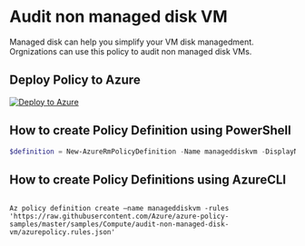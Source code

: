 # Audit non managed disk VM

Managed disk can help you simplify your VM disk managedment. Orgnizations can use this policy to audit non managed disk VMs. 

## Deploy Policy to Azure

[![Deploy to Azure](http://azuredeploy.net/deploybutton.png)](https://portal.azure.com/?feature.customportal=false&microsoft_azure_policy=true#blade/Microsoft_Azure_Policy/CreatePolicyDefinitionBlade)

## How to create Policy Definition using PowerShell

````powershell
$definition = New-AzureRmPolicyDefinition -Name manageddiskvm -DisplayName "Create VM using Managed Disk" -Policy 'https://raw.githubusercontent.com/Azure/azure-policy-samples/master/samples/Compute/audit-non-managed-disk-vm/azurepolicy.rules.json'
````

## How to create Policy Definitions using AzureCLI

````cli

Az policy definition create –name manageddiskvm -rules 'https://raw.githubusercontent.com/Azure/azure-policy-samples/master/samples/Compute/audit-non-managed-disk-vm/azurepolicy.rules.json'

````
